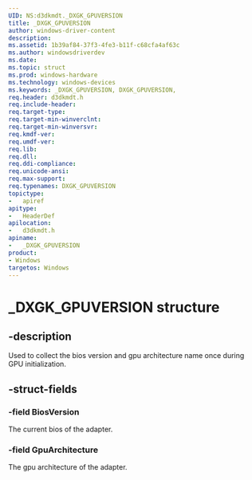 ```yaml
---
UID: NS:d3dkmdt._DXGK_GPUVERSION
title: _DXGK_GPUVERSION
author: windows-driver-content
description:
ms.assetid: 1b39af84-37f3-4fe3-b11f-c68cfa4af63c
ms.author: windowsdriverdev
ms.date:
ms.topic: struct
ms.prod: windows-hardware
ms.technology: windows-devices
ms.keywords: _DXGK_GPUVERSION, DXGK_GPUVERSION,
req.header: d3dkmdt.h
req.include-header:
req.target-type:
req.target-min-winverclnt:
req.target-min-winversvr:
req.kmdf-ver:
req.umdf-ver:
req.lib:
req.dll:
req.ddi-compliance:
req.unicode-ansi:
req.max-support:
req.typenames: DXGK_GPUVERSION
topictype:
-	apiref
apitype:
-	HeaderDef
apilocation:
-	d3dkmdt.h
apiname:
-	_DXGK_GPUVERSION
product: 
- Windows
targetos: Windows
---
```


# _DXGK_GPUVERSION structure

## -description

Used to collect the bios version and gpu architecture name once during GPU initialization.

## -struct-fields

### -field BiosVersion

The current bios of the adapter.

### -field GpuArchitecture

The gpu architecture of the adapter.
